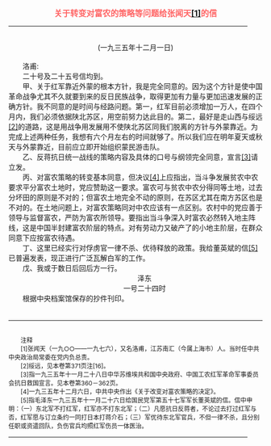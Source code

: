 <center><FONT style="FONT-SIZE: 12pt" COLOR="#FF6666"><B>关于转变对富农的策略等问题给张闻天<a href="#tail">[1]</a>的信</B></center></FONT>
<HR color="#EE9B73" size="1" width="94%">
<BR>
<center>(一九三五年十二月一日)</center>
<BR>
　　洛甫:
<BR>
　　二十号及二十五号信均到。
<BR>
　　甲、关于红军靠近外蒙的根本方针，我是完全同意的。因为这个方针是使中国革命战争尤其不久就要到来的反日民族战争，取得更加有力量与更加迅速发展的正确方针。我不同意的是时间与经路问题。第一，红军目前必须增加一万人，在四个月内，我们必须依据陕北苏区，用空前努力达此目的。第二，最好是走山西与绥远<a href="#tail">[2]</a>的道路，这是用战争用发展用不使陕北苏区同我们脱离的方针与外蒙靠近。为完成上述两种任务，我想有六个月左右的时间就够了。所以我们应在明年夏天或秋天与外蒙靠近，目前应立即开始组织蒙民游击队。
<BR>
　　乙、反蒋抗日统一战线的策略内容及具体的口号与纲领完全同意，宣言<a href="#tail">[3]</a>请立发。
<BR>
　　丙、对富农策略的转变基本同意，但决议<a href="#tail">[4]</a>上应指出，当斗争发展贫农中农要求平分富农土地时，党应赞助这一要求。富农可与贫农中农分得同等土地，过去分坏田的原则是不对的；但富农土地完全不动的原则，在苏区尤其在南方苏区也是不对的。在土地问题上，对富农策略同对中农应该有一点区别。农村中的党应善于领导与监督富农，严防为富农所领导。要指出当斗争深入时富农必然转入地主阵线，这是中国半封建富农阶层的特点。对有劳动力又破产了的小地主阶层，在群众同意下应按富农待遇。
<BR>
　　丁、这里已经实行对俘虏官一律不杀、优待释放的政策。我给董英斌的信<a href="#tail">[5]</a>已普遍发表，现正进行广泛瓦解白军的工作。
<BR>
　　戊、我或于数日后回后方一行。
<BR>
　　　　　　　　　　　　　　　　　　 泽东
<BR>
　　　　　　　　　　　　　　　　 一号二十四时
<BR>
　　根据中央档案馆保存的抄件刊印。
<BR>
　　<hr><a name="tail"></a>    <FONT style="FONT-SIZE: 9pt">
<BR>
　　注释
<BR>
　　[1]张闻天（一九○○——一九七六），又名洛甫，江苏南汇（今属上海市）人。当时任中共中央政治局常委在党内负总责。
<BR>
　　[2]绥远，见本卷第371页注[16]。
<BR>
　　[3]指一九三五年十一月二十八日中华苏维埃共和国中央政府、中国工农红军革命军事委员会抗日救国宣言。见本卷第360－362页。
<BR>
　　[4]一九三五年十二月六日，中共中央作出《关于改变对富农策略的决定》。
<BR>
　　[5]指毛泽东一九三五年十一月二十六日给国民党军第五十七军军长董英斌的信。信中申明：（一）东北军不打红军，红军亦不打东北军；（二）凡愿抗日反蒋者，不论过去打过红军与否，红军愿与订立条约一同打日本打蒋介石；（三）军优待东北军官兵，不但一律不杀，且分别任职或资遣回队，负伤官兵均照红军伤员一体医治。
<BR>
</FONT>
<HR color="#EE9B73" size="1" width="94%">

